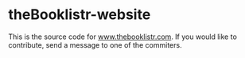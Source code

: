 theBooklistr-website
=================================

This is the source code for www.thebooklistr.com. 
If you would like to contribute, send a message to one of the commiters.
